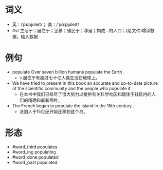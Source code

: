 # 词义
- 英：/ˈpɒpjuleɪt/； 美：/ˈpɑːpjuleɪt/
- #vt 生活于；居住于；迁移；殖民于；移居；构成…的人口；(给文件)增添数据，输入数据
# 例句
- populate Over seven billion humans populate the Earth .
	- v.居住于有超过七十亿人类生活在地球上。
- We have tried to present in this book an accurate and up-to-date picture of the scientific community and the people who populate it .
	- 在本书中我们已经尽了很大努力以提供有关科学社区和居住于社区内的人们的精确和最新图片。
- The French began to populate the island in the 15th century .
	- 法国人于15世纪开始迁移到这个岛。
# 形态
- #word_third populates
- #word_ing populating
- #word_done populated
- #word_past populated
